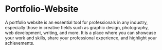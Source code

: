 # Portfolio-Website
A portfolio website is an essential tool for professionals in any industry, 
especially those in creative fields such as graphic design, photography, web development, writing, and more. 
It is a place where you can showcase your work and skills, share your professional experience, and highlight your achievements.
